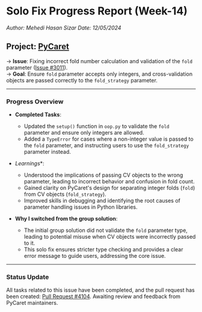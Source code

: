 # Solo Fix Progress Report (Week-14)
*Author: Mehedi Hasan Sizar*
*Date: 12/05/2024*

## Project: [PyCaret](https://github.com/pycaret/pycaret)

&rarr; **Issue**: Fixing incorrect fold number calculation and validation of the `fold` parameter ([Issue #3011](https://github.com/pycaret/pycaret/issues/3011)).  
&rarr; **Goal**: Ensure `fold` parameter accepts only integers, and cross-validation objects are passed correctly to the `fold_strategy` parameter.

---

### Progress Overview

- **Completed Tasks**:
  - Updated the `setup()` function in `oop.py` to validate the `fold` parameter and ensure only integers are allowed. 
  - Added a `TypeError` for cases where a non-integer value is passed to the `fold` parameter, and instructing users to use the `fold_strategy` parameter instead.

- *Learnings**:
  - Understood the implications of passing CV objects to the wrong parameter, leading to incorrect behavior and confusion in fold count.
  - Gained clarity on PyCaret's design for separating integer folds (`fold`) from CV objects (`fold_strategy`).
  - Improved skills in debugging and identifying the root causes of parameter handling issues in Python libraries.

- **Why I switched from the group solution**:
  - The initial group solution did not validate the `fold` parameter type, leading to potential misuse when CV objects were incorrectly passed to it.
  - This solo fix ensures stricter type checking and provides a clear error message to guide users, addressing the core issue.

---

### Status Update

All tasks related to this issue have been completed, and the pull request has been created: [Pull Request #4104](https://github.com/pycaret/pycaret/pull/4104). Awaiting review and feedback from PyCaret maintainers.